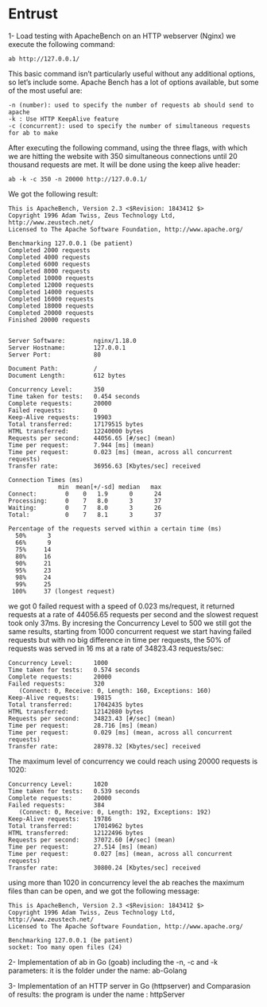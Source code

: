 # Entrust
1- Load testing with ApacheBench on an HTTP webserver (Nginx)
we execute the following command: 
```
ab http://127.0.0.1/ 
```

This basic command isn’t particularly useful without any additional options, so let’s include some. Apache Bench has a lot of options available, but some of the most useful are:

    -n (number): used to specify the number of requests ab should send to apache 
    -k : Use HTTP KeepAlive feature
    -c (concurrent): used to specify the number of simultaneous requests for ab to make
After executing the following command, using the three flags, with which we are hitting the website with 350 simultaneous connections until 20 thousand requests are met. It will be done using the keep alive header:
```
ab -k -c 350 -n 20000 http://127.0.0.1/
```

We got the following result:
```
This is ApacheBench, Version 2.3 <$Revision: 1843412 $>
Copyright 1996 Adam Twiss, Zeus Technology Ltd, http://www.zeustech.net/
Licensed to The Apache Software Foundation, http://www.apache.org/

Benchmarking 127.0.0.1 (be patient)
Completed 2000 requests
Completed 4000 requests
Completed 6000 requests
Completed 8000 requests
Completed 10000 requests
Completed 12000 requests
Completed 14000 requests
Completed 16000 requests
Completed 18000 requests
Completed 20000 requests
Finished 20000 requests


Server Software:        nginx/1.18.0
Server Hostname:        127.0.0.1
Server Port:            80

Document Path:          /
Document Length:        612 bytes

Concurrency Level:      350
Time taken for tests:   0.454 seconds
Complete requests:      20000
Failed requests:        0
Keep-Alive requests:    19903
Total transferred:      17179515 bytes
HTML transferred:       12240000 bytes
Requests per second:    44056.65 [#/sec] (mean)
Time per request:       7.944 [ms] (mean)
Time per request:       0.023 [ms] (mean, across all concurrent requests)
Transfer rate:          36956.63 [Kbytes/sec] received

Connection Times (ms)
              min  mean[+/-sd] median   max
Connect:        0    0   1.9      0      24
Processing:     0    7   8.0      3      37
Waiting:        0    7   8.0      3      26
Total:          0    7   8.1      3      37

Percentage of the requests served within a certain time (ms)
  50%      3
  66%      9
  75%     14
  80%     16
  90%     21
  95%     23
  98%     24
  99%     25
 100%     37 (longest request)

```
we got 0 failed request with a speed of 0.023 ms/request, it returned requests at a rate of 44056.65 requests per second and the slowest request took only 37ms. By incresing the Concurrency Level to 500 we still got the same results, starting from 1000 concurrent request we start having failed requests but with no big difference in time per requests, the 50% of requests was served in 16 ms at a rate of 34823.43 requests/sec:
```
Concurrency Level:      1000
Time taken for tests:   0.574 seconds
Complete requests:      20000
Failed requests:        320
   (Connect: 0, Receive: 0, Length: 160, Exceptions: 160)
Keep-Alive requests:    19815
Total transferred:      17042435 bytes
HTML transferred:       12142080 bytes
Requests per second:    34823.43 [#/sec] (mean)
Time per request:       28.716 [ms] (mean)
Time per request:       0.029 [ms] (mean, across all concurrent requests)
Transfer rate:          28978.32 [Kbytes/sec] received
```
The maximum level of concurrency we could reach using 20000 requests is 1020:
```
Concurrency Level:      1020
Time taken for tests:   0.539 seconds
Complete requests:      20000
Failed requests:        384
   (Connect: 0, Receive: 0, Length: 192, Exceptions: 192)
Keep-Alive requests:    19786
Total transferred:      17014962 bytes
HTML transferred:       12122496 bytes
Requests per second:    37072.60 [#/sec] (mean)
Time per request:       27.514 [ms] (mean)
Time per request:       0.027 [ms] (mean, across all concurrent requests)
Transfer rate:          30800.24 [Kbytes/sec] received
```
using more than 1020 in concurrency level the ab reaches the maximum files than can be open, and we got the following message:
```
This is ApacheBench, Version 2.3 <$Revision: 1843412 $>
Copyright 1996 Adam Twiss, Zeus Technology Ltd, http://www.zeustech.net/
Licensed to The Apache Software Foundation, http://www.apache.org/

Benchmarking 127.0.0.1 (be patient)
socket: Too many open files (24)
```
2- Implementation of ab in Go (goab) including the -n, -c and -k parameters:
it is the folder under the name: ab-Golang

3- Implementation of an HTTP server in Go (httpserver) and Comparasion of results:
the program is under the name : httpServer



